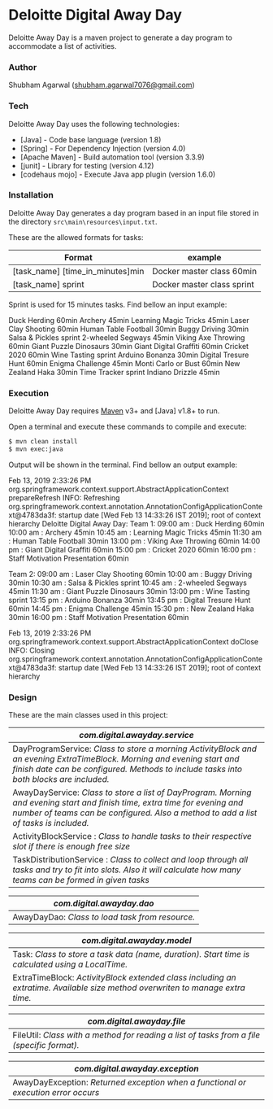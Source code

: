 # Deloitte Digital Away Day

Deloitte Away Day is a maven project to generate a day program to accommodate a list of activities.

### Author
Shubham Agarwal (shubham.agarwal7076@gmail.com)

### Tech

Deloitte Away Day uses the following technologies:

* [Java] - Code base language (version 1.8)
* [Spring] - For Dependency Injection (version 4.0)
* [Apache Maven] - Build automation tool (version 3.3.9)
* [junit] - Library for testing (version 4.12)
* [codehaus mojo] - Execute Java app plugin (version 1.6.0)

### Installation

Deloitte Away Day generates a day program based in an input file stored in the directory `src\main\resources\input.txt`.

These are the allowed formats for tasks:

| Format | example |
| ------ | ------ |
| [task_name] [time_in_minutes]min | Docker master class 60min |
| [task_name] sprint | Docker master class sprint |

Sprint is used for 15 minutes tasks. Find bellow an input example:

Duck Herding 60min
Archery 45min
Learning Magic Tricks 45min
Laser Clay Shooting 60min
Human Table Football 30min
Buggy Driving 30min
Salsa & Pickles sprint
2-wheeled Segways 45min
Viking Axe Throwing 60min
Giant Puzzle Dinosaurs 30min
Giant Digital Graffiti 60min
Cricket 2020 60min
Wine Tasting sprint
Arduino Bonanza 30min
Digital Tresure Hunt 60min
Enigma Challenge 45min
Monti Carlo or Bust 60min
New Zealand Haka 30min
Time Tracker sprint
Indiano Drizzle 45min

### Execution

Deloitte Away Day requires [Maven](https://maven.apache.org/) v3+ and [Java] v1.8+ to run.

Open a terminal and execute these commands to compile and execute:

```sh
$ mvn clean install
$ mvn exec:java
```

Output will be shown in the terminal. Find bellow an output example:

Feb 13, 2019 2:33:26 PM org.springframework.context.support.AbstractApplicationContext prepareRefresh
INFO: Refreshing org.springframework.context.annotation.AnnotationConfigApplicationContext@4783da3f: startup date [Wed Feb 13 14:33:26 IST 2019]; root of context hierarchy
Deloitte Digital Away Day:
Team 1:
09:00 am : Duck Herding 60min
10:00 am : Archery 45min
10:45 am : Learning Magic Tricks 45min
11:30 am : Human Table Football 30min
13:00 pm : Viking Axe Throwing 60min
14:00 pm : Giant Digital Graffiti 60min
15:00 pm : Cricket 2020 60min
16:00 pm : Staff Motivation Presentation 60min

Team 2:
09:00 am : Laser Clay Shooting 60min
10:00 am : Buggy Driving 30min
10:30 am : Salsa & Pickles sprint
10:45 am : 2-wheeled Segways 45min
11:30 am : Giant Puzzle Dinosaurs 30min
13:00 pm : Wine Tasting sprint
13:15 pm : Arduino Bonanza 30min
13:45 pm : Digital Tresure Hunt 60min
14:45 pm : Enigma Challenge 45min
15:30 pm : New Zealand Haka 30min
16:00 pm : Staff Motivation Presentation 60min



Feb 13, 2019 2:33:26 PM org.springframework.context.support.AbstractApplicationContext doClose
INFO: Closing org.springframework.context.annotation.AnnotationConfigApplicationContext@4783da3f: startup date [Wed Feb 13 14:33:26 IST 2019]; root of context hierarchy




### Design

These are the main classes used in this project:

| *com.digital.awayday.service* |
| ------------ | 
| DayProgramService: *Class to store a morning ActivityBlock and an evening ExtraTimeBlock. Morning and evening start and finish date     can be configured. Methods to include tasks into both blocks are included.* |
| AwayDayService: *Class to store a list of DayProgram. Morning and evening start and finish time, extra time for evening and number of teams can be configured. Also a method to add a list of tasks is included.* |
| ActivityBlockService : *Class to handle tasks to their respective slot if there is enough free size* |
| TaskDistributionService : *Class to collect and loop through all tasks and try to fit into slots. Also it will calculate how many teams can be formed in given tasks* |

| *com.digital.awayday.dao* |
| ------------ | 	
| AwayDayDao: *Class to load task from resource.*  |

| *com.digital.awayday.model* |
| ------------ | 
| Task: *Class to store a task data (name, duration). Start time is calculated using a LocalTime.*  |
| ExtraTimeBlock: *ActivityBlock extended class including an extratime. Available size method overwriten to manage extra time.*  |


| *com.digital.awayday.file* |
| ------------ | 
| FileUtil: *Class with a method for reading a list of tasks from a file (specific format).*  |

| *com.digital.awayday.exception* |
| ------------ | 
| AwayDayException: *Returned exception when a functional or execution error occurs*  |

